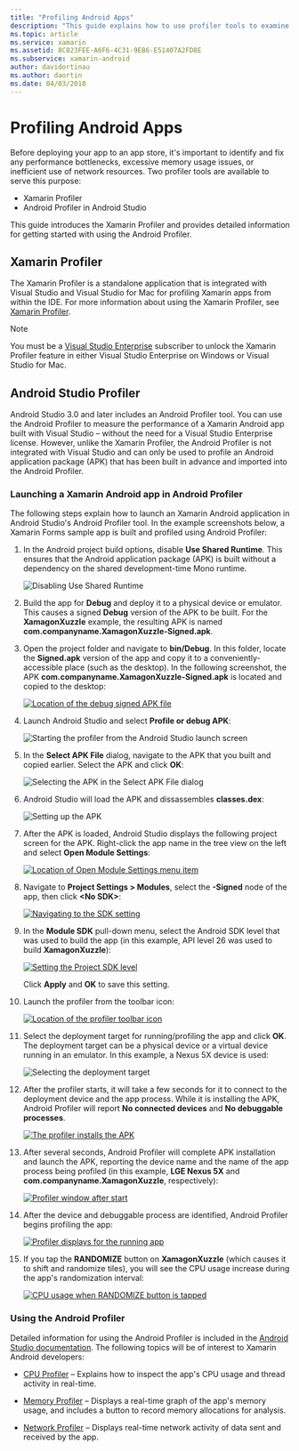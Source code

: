 ```yaml
---
title: "Profiling Android Apps"
description: "This guide explains how to use profiler tools to examine the performance and memory usage of an Android app."
ms.topic: article
ms.service: xamarin
ms.assetid: 8C823FEE-A6F6-4C31-9EB6-E51407A2FD8E
ms.subservice: xamarin-android
author: davidortinau
ms.author: daortin
ms.date: 04/03/2018
---
```


# Profiling Android Apps

Before deploying your app to an app store, it's important to identify
and fix any performance bottlenecks, excessive memory usage issues, or
inefficient use of network resources. Two profiler tools are available
to serve this purpose:

- Xamarin Profiler
- Android Profiler in Android Studio

This guide introduces the Xamarin Profiler and provides detailed
information for getting started with using the Android Profiler.

## Xamarin Profiler

The Xamarin Profiler is a standalone application that is integrated
with Visual Studio and Visual Studio for Mac for profiling Xamarin apps
from within the IDE. For more information about using the Xamarin
Profiler, see [Xamarin Profiler](~/tools/profiler/index.md).

> [!NOTE]
> You must be a [Visual Studio Enterprise](https://visualstudio.microsoft.com/vs/compare/)
> subscriber to unlock the Xamarin Profiler feature in either Visual Studio Enterprise
> on Windows or Visual Studio for Mac.

## Android Studio Profiler

Android Studio 3.0 and later includes an Android Profiler tool. You can
use the Android Profiler to measure the performance of a Xamarin Android
app built with Visual Studio &ndash; without the need for a Visual
Studio Enterprise license. However, unlike the Xamarin Profiler, the
Android Profiler is not integrated with Visual Studio and can only be
used to profile an Android application package (APK) that has been built
in advance and imported into the Android Profiler.

### Launching a Xamarin Android app in Android Profiler

The following steps explain how to launch an Xamarin Android
application in Android Studio's Android Profiler tool. In the example
screenshots below, a Xamarin Forms sample app is built and profiled using Android Profiler:

1. In the Android project build options, disable **Use Shared
    Runtime**. This ensures that the Android application package (APK)
    is built without a dependency on the shared development-time Mono
    runtime.

    ![Disabling Use Shared Runtime](profiling-images/vswin/01-turn-off-shared-runtime.png)

2. Build the app for **Debug** and deploy it to a physical device or
    emulator. This causes a signed **Debug** version of the APK to be built.
    For the **XamagonXuzzle** example, the resulting APK is named
    **com.companyname.XamagonXuzzle-Signed.apk**.

3. Open the project folder and navigate to **bin/Debug**. In this
    folder, locate the **Signed.apk** version of the app and copy it
    to a conveniently-accessible place (such as the desktop). In the following
    screenshot, the APK **com.companyname.XamagonXuzzle-Signed.apk** is located
    and copied to the desktop:

    [![Location of the debug signed APK file](profiling-images/vswin/02-locating-the-debug-apk-sml.png)](profiling-images/vswin/02-locating-the-debug-apk.png#lightbox)

4. Launch Android Studio and select **Profile or debug APK**:

    ![Starting the profiler from the Android Studio launch screen](profiling-images/vswin/03-android-studio.png)

5. In the **Select APK File** dialog, navigate to the APK that you
    built and copied earlier. Select the APK and click **OK**:

    ![Selecting the APK in the Select APK File dialog](profiling-images/vswin/04-select-apk-dialog.png)

6. Android Studio will load the APK and dissassembles **classes.dex**:

    ![Setting up the APK](profiling-images/vswin/05-setting-up-the-apk.png)

7. After the APK is loaded, Android Studio displays the following
    project screen for the APK. Right-click the app name in the tree
    view on the left and select **Open Module Settings**:

    [![Location of Open Module Settings menu item](profiling-images/vswin/06-open-module-settings-sml.png)](profiling-images/vswin/06-open-module-settings.png#lightbox)

8. Navigate to **Project Settings > Modules**, select the **-Signed** node
    of the app, then click **&lt;No SDK&gt;**:

    [![Navigating to the SDK setting](profiling-images/vswin/07-project-settings-modules-sml.png)](profiling-images/vswin/07-project-settings-modules.png#lightbox)

9. In the **Module SDK** pull-down menu, select the Android SDK level
    that was used to build the app (in this example, API level 26 was
    used to build **XamagonXuzzle**):

    [![Setting the Project SDK level](profiling-images/vswin/08-project-sdk-level-sml.png)](profiling-images/vswin/08-project-sdk-level.png#lightbox)

    Click **Apply** and **OK** to save this setting.

10. Launch the profiler from the toolbar icon:

    [![Location of the profiler toolbar icon](profiling-images/vswin/09-launch-profiler-sml.png)](profiling-images/vswin/09-launch-profiler.png#lightbox)

11. Select the deployment target for running/profiling the app and
    click **OK**. The deployment target can be a physical device or a virtual device
    running in an emulator. In this example, a Nexus 5X device is used:

    ![Selecting the deployment target](profiling-images/vswin/10-select-deployment-target.png)

12. After the profiler starts, it will take a few seconds for it to
    connect to the deployment device and the app process. While it is
    installing the APK, Android Profiler will report **No connected
    devices** and **No debuggable processes**.

    [![The profiler installs the APK](profiling-images/vswin/11-no-connected-devices-sml.png)](profiling-images/vswin/11-no-connected-devices.png#lightbox)

13. After several seconds, Android Profiler will complete APK
    installation and launch the APK, reporting the device name and the
    name of the app process being profiled (in this example, **LGE
    Nexus 5X** and **com.companyname.XamagonXuzzle**, respectively):

    [![Profiler window after start](profiling-images/vswin/12-profiler-starts-sml.png)](profiling-images/vswin/12-profiler-starts.png#lightbox)

14. After the device and debuggable process are identified, Android
    Profiler begins profiling the app:

    [![Profiler displays for the running app](profiling-images/vswin/13-profiler-running-sml.png)](profiling-images/vswin/13-profiler-running.png#lightbox)

15. If you tap the **RANDOMIZE** button on **XamagonXuzzle** (which
    causes it to shift and randomize tiles), you will see the CPU usage
    increase during the app's randomization interval:

    [![CPU usage when RANDOMIZE button is tapped](profiling-images/vswin/14-tap-randomize-sml.png)](profiling-images/vswin/14-tap-randomize.png#lightbox)

### Using the Android Profiler

Detailed information for using the Android Profiler is included in
the [Android Studio documentation](https://developer.android.com/studio/profile/android-profiler.html).
The following topics will be of interest to Xamarin Android developers:

- [CPU Profiler](https://developer.android.com/studio/profile/cpu-profiler.html)
    &ndash; Explains how to inspect the app's CPU usage and thread activity in real-time.

- [Memory Profiler](https://developer.android.com/studio/profile/memory-profiler.html)
    &ndash; Displays a real-time graph of the app's memory usage, and
    includes a button to record memory allocations for analysis.

- [Network Profiler](https://developer.android.com/studio/debug/network-profiler)
    &ndash; Displays real-time network activity of data sent and
    received by the app.

